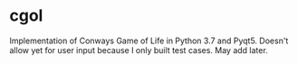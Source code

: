 # cgol
Implementation of Conways Game of Life in Python 3.7 and Pyqt5. Doesn't allow yet for user input because I only built test cases. May add later.
